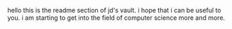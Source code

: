 hello this is the readme section of jd's vault.
i hope that i can be useful to you.
i am starting to get into the field of computer science more and more.
